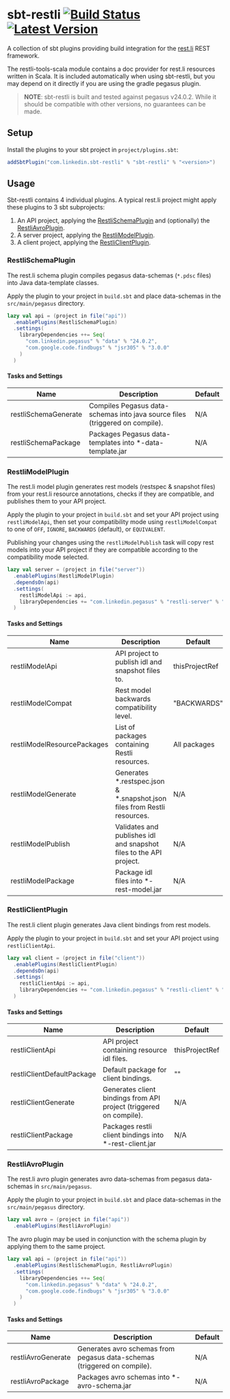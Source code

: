 # sbt-restli  [![Build Status](https://travis-ci.org/linkedin/sbt-restli.svg?branch=master)](https://travis-ci.org/linkedin/sbt-restli) [![Latest Version](https://img.shields.io/github/tag/linkedin/sbt-restli.svg?label=version)](https://bintray.com/sbt-restli/sbt-plugins/sbt-restli)


A collection of sbt plugins providing build integration for the [rest.li](https://github.com/linkedin/rest.li) REST framework.

The restli-tools-scala module contains a doc provider for rest.li resources written in Scala. It is included automatically when using sbt-restli, but you may depend on it directly if you are using the gradle pegasus plugin. 

> **NOTE**: sbt-restli is built and tested against pegasus v24.0.2. While it should be compatible with other versions, no guarantees can be made.

Setup
-----

Install the plugins to your sbt project in `project/plugins.sbt`:
```scala
addSbtPlugin("com.linkedin.sbt-restli" % "sbt-restli" % "<version>")
```

Usage
-----

Sbt-restli contains 4 individual plugins. A typical rest.li project might apply these plugins to 3 sbt subprojects:

1) An API project, applying the [RestliSchemaPlugin](#restlischemaplugin) and (optionally) the [RestliAvroPlugin](#restliavroplugin).
2) A server project, applying the [RestliModelPlugin](#restlimodelplugin).
3) A client project, applying the [RestliClientPlugin](#restliclientplugin).

### RestliSchemaPlugin

The rest.li schema plugin compiles pegasus data-schemas (`*.pdsc` files) into Java data-template classes.

Apply the plugin to your project in `build.sbt` and place data-schemas in the `src/main/pegasus` directory.

```scala
lazy val api = (project in file("api"))
  .enablePlugins(RestliSchemaPlugin)
  .settings(
    libraryDependencies ++= Seq(
      "com.linkedin.pegasus" % "data" % "24.0.2",
      "com.google.code.findbugs" % "jsr305" % "3.0.0"
    )
  )
```

#### Tasks and Settings

|Name|Description|Default|
|----|-----------|-------|
|restliSchemaGenerate|Compiles Pegasus data-schemas into java source files (triggered on compile).|N/A|
|restliSchemaPackage|Packages Pegasus data-templates into *-data-template.jar|N/A|

### RestliModelPlugin

The rest.li model plugin generates rest models (restspec & snapshot files) from your rest.li resource annotations, checks if they are compatible, and publishes them to your API project.

Apply the plugin to your project in `build.sbt` and set your API project using `restliModelApi`, then set your compatibility mode using `restliModelCompat` to one of `OFF`, `IGNORE`, `BACKWARDS` (default), or `EQUIVALENT`. 

Publishing your changes using the `restliModelPublish` task will copy rest models into your API project if they are compatible according to the compatibility mode selected.

```scala
lazy val server = (project in file("server"))
  .enablePlugins(RestliModelPlugin)
  .dependsOn(api)
  .settings(
    restliModelApi := api,
    libraryDependencies += "com.linkedin.pegasus" % "restli-server" % "24.0.2"
  )
```

#### Tasks and Settings

|Name|Description|Default|
|----|-----------|-------|
|restliModelApi|API project to publish idl and snapshot files to.|thisProjectRef|
|restliModelCompat|Rest model backwards compatibility level.|"BACKWARDS"|
|restliModelResourcePackages|List of packages containing Restli resources.|All packages|
|restliModelGenerate|Generates *.restspec.json & *.snapshot.json files from Restli resources.|N/A|
|restliModelPublish|Validates and publishes idl and snapshot files to the API project.|N/A|
|restliModelPackage|Package idl files into *-rest-model.jar|N/A|

### RestliClientPlugin

The rest.li client plugin generates Java client bindings from rest models.

Apply the plugin to your project in `build.sbt` and set your API project using `restliClientApi`.

```scala
lazy val client = (project in file("client"))
  .enablePlugins(RestliClientPlugin)
  .dependsOn(api)
  .settings(
    restliClientApi := api,
    libraryDependencies += "com.linkedin.pegasus" % "restli-client" % "24.0.2"
  )
```

#### Tasks and Settings

|Name|Description|Default|
|----|-----------|-------|
|restliClientApi|API project containing resource idl files.|thisProjectRef|
|restliClientDefaultPackage|Default package for client bindings.|""|
|restliClientGenerate|Generates client bindings from API project (triggered on compile).|N/A|
|restliClientPackage|Packages restli client bindings into *-rest-client.jar|N/A|

### RestliAvroPlugin

The rest.li avro plugin generates avro data-schemas from pegasus data-schemas in `src/main/pegasus`.

Apply the plugin to your project in `build.sbt` and place data-schemas in the `src/main/pegasus` directory.

```scala
lazy val avro = (project in file("api"))
  .enablePlugins(RestliAvroPlugin)
```
 
The avro plugin may be used in conjunction with the schema plugin by applying them to the same project.

```scala
lazy val api = (project in file("api"))
  .enablePlugins(RestliSchemaPlugin, RestliAvroPlugin)
  .settings(
    libraryDependencies ++= Seq(
      "com.linkedin.pegasus" % "data" % "24.0.2",
      "com.google.code.findbugs" % "jsr305" % "3.0.0"
    )
  )
```

#### Tasks and Settings

|Name|Description|Default|
|----|-----------|-------|
|restliAvroGenerate|Generates avro schemas from pegasus data-schemas (triggered on compile).|N/A|
|restliAvroPackage|Packages avro schemas into *-avro-schema.jar|N/A|
